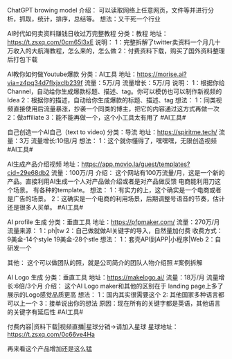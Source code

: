ChatGPT browing model
介绍：
可以读取网络上任意网页，文件等并进行分析，抓取，统计，排序，总结等。
想法：又干死一个行业

AI时代如何卖资料赚钱日收过万完整教程
分类：教程
地址：https://t.zsxq.com/0cm65l3xE
说明：
1：完整拆解了twitter卖资料一个月几十万收入的大航海教程，怎么来的，怎么做
2：付费资料下载，购买了国外资料整理后打包下载

 

AI教你如何做Youtube爆款
分类：AI工具
地址：https://morise.ai?via=z4pq34d7flxjxclb239f
流量：5万/月
流量增长：5万/月
说明：
1：根据你给Channel，自动给你生成爆款标题、描述、tag。你可以模仿也可以制作新视频的Idea
2：根据你的描述，自动给你生成爆款的标题、描述、tag
想法：
1：同类视频直接使用后流量暴涨，抄袭一个同类的博主，把它的内容通过这方式再做一次
2：做affiliate
3：能不能再做一个，这个小工具太有用了
#AI工具#


自己创造一个AI自己（text to video)
分类：导流
地址：https://spiritme.tech/
流量：3万
流量增长:10倍/月
想法：
1：这个就你懂得了，嘿嘿嘿，无限创造视频
#AI工具#


AI生成产品介绍视频
地址：https://app.movio.la/guest/templates?cid=29e68db2
流量：100万/月
介绍：
这个网站有100万流量/月，这是一个新的产品。直接利用AI生成一个人对产品做介绍或者是对产品做反馈
电商能利用刀这个场景。
有各种的template。
想法：
1：有实力的上，这个确实是一个电商或者是广告的场景。
2：这确实是一个电商的利用场景，后期调整号语音的节奏，估计还是很多人买单。
#AI工具#


AI profile 生成
分类：垂直工具
地址：https://pfpmaker.com/
流量：270万/月
流量来源：
1：ph|tw
2：自己做就做AI关键字的导入，自然量加付费
收费方式：
9美金-14个style
19美金-28个stle
想法：
1：套壳API到APP|小程序|Web
2：自研发一个

其他：
这个可以做团队的照，就是公司简介的团队人物介绍照
#案例拆解



AI Logo 生成
分类：垂直工具
地址：https://makelogo.ai/
流量：18万/月
流量增长:6倍/3个月
介绍：
这个AI Logo maker和其他的区别在于 landing page上多了展示的Logo感觉品质更高
想法：
1：国内其实很需要这个
2: 其他国家多种语言都可以上一个
3：接单说出你的想法
原因：现在所有的关键字都是英语，其他语言的关键字有延后性
#AI工具#

 

付费内容|资料下载|视频直播|星球分销->请加入星球
星球地址：https://t.zsxq.com/0c66ve4Ha



再来看这个产品增加还是这么猛